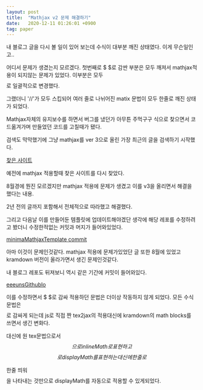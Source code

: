 ```yaml
---
layout: post
title:  "Mathjax v2 문제 해결하기"
date:   2020-12-11 01:26:01 +0900
tag: paper
---
```


내 블로그 글을 다시 볼 일이 있어 보는데 수식이 대부분 깨진 상태였다.
이게 무슨일인고..

어디서 문제가 생겼는지 모르겠다. 
첫번째로 $ $로 감싼 부분은 모두 깨져서 mathjax적용이 되지않는 문제가 있었다.
이부분은 모두 $$ $$로 일괄적으로 변경했다.

그랬더니 '//'가 모두 스킵되어 여러 줄로 나뉘어진 matix 문법이 모두 한줄로 깨진 상태가 되었다.

Mathjax자체의 유지보수를 하면서 버그를 냈던가 아무튼 주먹구구 식으로 찾으면서 코드옮겨가며 만들었던 코드를 고칠때가 됐다.

검색도 막막했기에 그냥 mathjax를 ver 3으로 올린 가장 최근의 글을 검색하기 시작했다.


[찾은 사이트](https://quuxplusone.github.io/blog/2020/08/19/mathjax-v3-in-jekyll/)

예전에 mathjax 적용할때 찾은 사이트를 다시 찾았다.

8월경에 뭔진 모르겠지만 mathjax 적용에 문제가 생겼고 이를 v3을 올리면서 해결을 했다는 내용.

2년 전의 글까지 포함해서 전체적으로 따라했고 해결했다.

그리고 다음날 이를 만들어둔 템플릿에 업데이트해야겠단 생각에 해당 레포를 수정하려고 봤더니 수정한적없는 커밋과 머지가 들어와있었다.

[minimaMathjaxTemplate commit](https://github.com/EeeUnS/minimaMathjaxTemplate/commit/2e249bb9f8d5b98e746ea36c7b7df72e9c696020)


아마 이것이 문제인것같다. mathjax 적용에 문제가있었단 글 또한 8월에 있었고 kramdown 버전이 올라가면서 생긴 문제인것같다.

내 블로그 레포도 뒤져보니 역시 같은 기간에 커밋이 들어와있다.

[eeeunsGithubIo](https://github.com/EeeUnS/eeeuns.github.io/commit/53d01056496f7b23ee038c8bd8f693db676bca39)



이를 수정하면서 $ $로 감싸 적용하던 문법은 더이상 작동하지 않게 되었다. 모든 수식 문법은 $$ $$로 감싸게 되는데 js로 직접 짠 tex2jax의 적용대신에 kramdown의 math blocks를 쓰면서 생긴 변화다.

대신에 원 tex문법으로서 $$으로 inlineMath로 표현하고 $$ $$로 displayMath를 표현하는 대신에 한줄로 $$ 

한줄 띄워 $$ $$을 나타내는 것만으로 displayMath를 자동으로 적용할 수 있게되었다.



